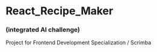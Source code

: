 # React_Recipe_Maker
### (integrated AI challenge)
Project for Frontend Development Specialization / Scrimba
